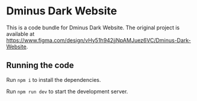 
  # Dminus Dark Website

  This is a code bundle for Dminus Dark Website. The original project is available at https://www.figma.com/design/vHy51h942jjNpAMJuez6VC/Dminus-Dark-Website.

  ## Running the code

  Run `npm i` to install the dependencies.

  Run `npm run dev` to start the development server.
  